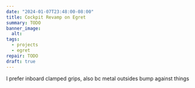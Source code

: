 ```yaml
---
date: "2024-01-07T23:48:00-08:00"
title: Cockpit Revamp on Egret
summary: TODO
banner_image:
  alt:
tags:
  - projects
  - egret
repair: TODO
draft: true
---
```


I prefer inboard clamped grips, also bc metal outsides bump against things
